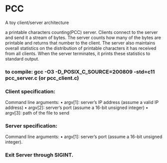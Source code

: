 # PCC
A toy client/server architecture

a printable characters counting(PCC) server. Clients connect to the server and send it a stream of bytes. The server counts how
many of the bytes are printable and returns that number to the client. The server also maintains
overall statistics on the distribution of printable characters it has received from all clients. When
the server terminates, it prints these statistics to standard output.

### to compile: gcc -O3 -D_POSIX_C_SOURCE=200809 -std=c11 pcc_server.c (or pcc_client.c)
### Client specification:
  Command line arguments:
  • argv[1]: server’s IP address (assume a valid IP address)
  • argv[2]: server’s port (assume a 16-bit unsigned integer)
  • argv[3]: path of the file to send
### Server specification:
  Command line arguments:
  • argv[1]: server’s port (assume a 16-bit unsigned integer).
### Exit Server through SIGINT.
